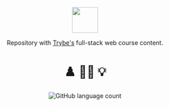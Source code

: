 <div align="center">



  <img src="https://avatars.githubusercontent.com/u/82593112?v=4" width="60px">

Repository with [Trybe's](https://www.betrybe.com/) full-stack web course content.

# :chess_pawn: :man_technologist: :bulb:

  ![GitHub language count](https://img.shields.io/github/languages/count/gusttavocaruso/trybeExercises)
  <!-- ![GitHub top language](https://img.shields.io/github/languages/top/gusttavocaruso/trybeExercises) -->

</div>

<!--
## 
### MODULO_04 :open_file_folder: - Ciência da Computação

##### Bloco 35: Introdução - Ciência da Computação

- [ ] 35-1: _Arquitetura de Computadores_
- [ ] 35-2: _Arquitetura de redes_
- [ ] 35-3: _Redes de computadores, ferramentas e segurança_
- [ ] 35-4: _[Projeto - Explorando os protocolos]()_

##### Bloco 36: Python

- [ ] 35-1: _Aprendendo Python_
- [ ] 35-2: _Testes e Excessões_
- [ ] 35-3: _Entrada e Saía de dados_
- [ ] 36-4: _Entrada e Saída de dados_
- [ ] 35-5: _[Projeto - Tech news]()_

# [...]
